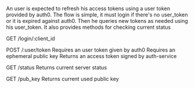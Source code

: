 
An user is expected to refresh his access tokens using a user token provided
by auth0. The flow is simple, it must login if there's no user_token or it is
expired against auth0. Then he queries new tokens as needed using his
user_token.
It also provides methods for checking current status

GET  /login/:client_id

POST /:user/token
     Requires an user token given by auth0
     Requires an ephemeral public key
     Returns an access token signed by auth-service

GET  /status
     Returns current server status

GET  /pub_key
     Returns current used public key
